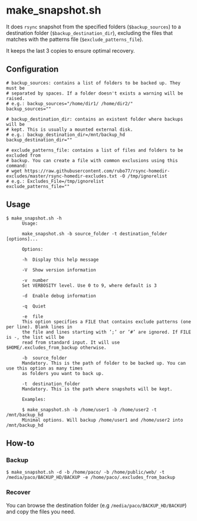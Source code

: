 # make_snapshot.sh

It does `rsync` snapshot from the specified folders (`$backup_sources`) to a destination folder (`$backup_destination_dir`), excluding the files that matches with the patterns file (`$exclude_patterns_file`). 

It keeps the last 3 copies to ensure optimal recovery.

## Configuration
```
# backup_sources: contains a list of folders to be backed up. They must be
# separated by spaces. If a folder doesn't exists a warning will be raised.
# e.g.: backup_sources="/home/dir1/ /home/dir2/"
backup_sources=""

# backup_destination_dir: contains an existent folder where backups will be
# kept. This is usually a mounted external disk.
# e.g.: backup_destination_dir=/mnt/backup_hd
backup_destination_dir=""

# exclude_patterns_file: contains a list of files and folders to be excluded from 
# backup. You can create a file with common exclusions using this command:
# wget https://raw.githubusercontent.com/rubo77/rsync-homedir-excludes/master/rsync-homedir-excludes.txt -O /tmp/ignorelist
# e.g.: Excludes_File=/tmp/ignorelist
exclude_patterns_file=""
```

## Usage
```
$ make_snapshot.sh -h      
      Usage:
  
      make_snapshot.sh -b source_folder -t destination_folder [options]...
  
      Options:
  
      -h  Display this help message
  
      -V  Show version information
  
      -v  number
      Set VERBOSITY level. Use 0 to 9, where default is 3
  
      -d  Enable debug information
  
      -q  Quiet
  
      -e  file
      This option specifies a FILE that contains exclude patterns (one per line). Blank lines in
      the file and lines starting with ’;’ or ’#’ are ignored. If FILE is -, the list will be
      read from standard input. It will use $HOME/.excludes_from_backup otherwise.
  
      -b  source_folder
      Mandatory. This is the path of folder to be backed up. You can use this option as many times
      as folders you want to back up.
  
      -t  destination_folder
      Mandatory. This is the path where snapshots will be kept.
  
      Examples:
  
      $ make_snapshot.sh -b /home/user1 -b /home/user2 -t /mnt/backup_hd
      Minimal options. Will backup /home/user1 and /home/user2 into /mnt/backup_hd
```

## How-to

### Backup
```
$ make_snapshot.sh -d -b /home/paco/ -b /home/public/web/ -t /media/paco/BACKUP_HD/BACKUP -e /home/paco/.excludes_from_backup
```

### Recover

You can browse the destination folder (e.g `/media/paco/BACKUP_HD/BACKUP`) and copy the files you need.
